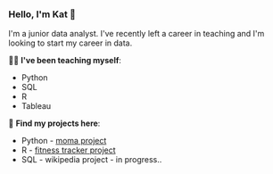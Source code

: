 ### Hello, I'm Kat 👋

I'm a junior data analyst. I've recently left a career in teaching and I'm looking to start my career in data.

👩‍🎓 **I've been teaching myself**:
* Python
* SQL
* R
* Tableau
  
🔎 **Find my projects here**:
* Python - [moma project](https://github.com/katbates/moma-project)
* R - [fitness tracker project](https://github.com/katbates/fitness-tracker)
* SQL - wikipedia project - in progress..
